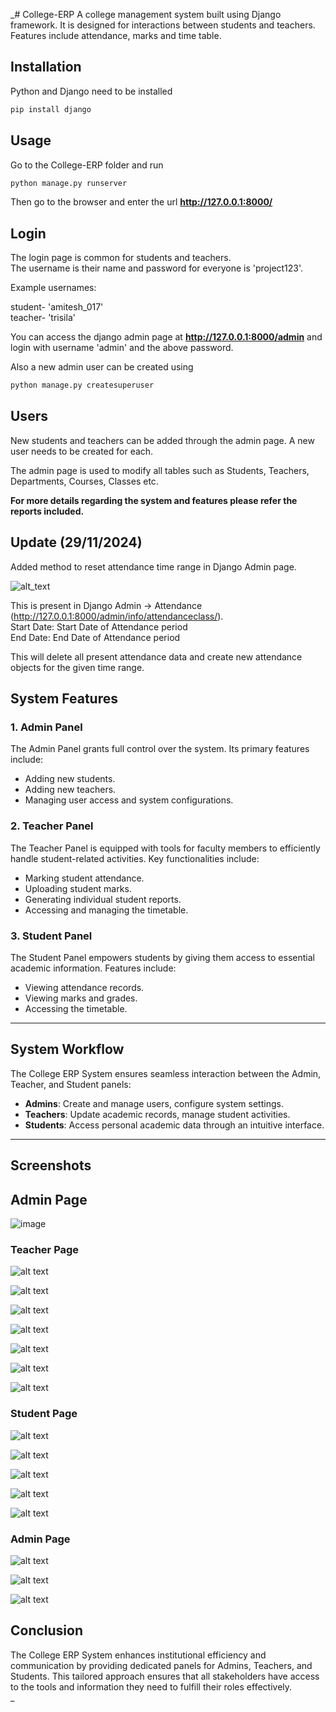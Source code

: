 _# College-ERP
A college management system built using Django framework. It is designed for interactions between students and teachers. Features include attendance, marks and time table.

## Installation

Python and Django need to be installed

```bash
pip install django
```

## Usage

Go to the College-ERP folder and run

```bash
python manage.py runserver
```

Then go to the browser and enter the url **http://127.0.0.1:8000/**


## Login

The login page is common for students and teachers.  
The username is their name and password for everyone is 'project123'.  

Example usernames:  

student- 'amitesh_017'  
teacher- 'trisila'  

You can access the django admin page at **http://127.0.0.1:8000/admin** and login with username 'admin' and the above password.

Also a new admin user can be created using

```bash
python manage.py createsuperuser
```

## Users

New students and teachers can be added through the admin page. A new user needs to be created for each. 

The admin page is used to modify all tables such as Students, Teachers, Departments, Courses, Classes etc.

**For more details regarding the system and features please refer the reports included.**

## Update (29/11/2024)

Added method to reset attendance time range in Django Admin page.

![alt_text](https://i.imgur.com/0xOWmUZ.png)

This is present in Django Admin -> Attendance (http://127.0.0.1:8000/admin/info/attendanceclass/).  
Start Date: Start Date of Attendance period  
End Date: End Date of Attendance period

This will delete all present attendance data and create new attendance objects for the given time range. 

## **System Features**

### **1. Admin Panel**
The Admin Panel grants full control over the system. Its primary features include:
- Adding new students.
- Adding new teachers.
- Managing user access and system configurations.

### **2. Teacher Panel**
The Teacher Panel is equipped with tools for faculty members to efficiently handle student-related activities. Key functionalities include:
- Marking student attendance.
- Uploading student marks.
- Generating individual student reports.
- Accessing and managing the timetable.

### **3. Student Panel**
The Student Panel empowers students by giving them access to essential academic information. Features include:
- Viewing attendance records.
- Viewing marks and grades.
- Accessing the timetable.

---

## **System Workflow**

The College ERP System ensures seamless interaction between the Admin, Teacher, and Student panels:
- **Admins**: Create and manage users, configure system settings.
- **Teachers**: Update academic records, manage student activities.
- **Students**: Access personal academic data through an intuitive interface.

---


## Screenshots

## Admin Page 
![image](https://github.com/user-attachments/assets/4f951a17-2d36-4684-a0aa-e7e34554b4d7)


### Teacher Page

![alt text](https://imgur.com/pMAoEbG.png)

![alt text](https://imgur.com/ZiQ3RRA.png)

![alt text](https://imgur.com/i025CJW.png)

![alt text](https://imgur.com/HQlLYmC.png)

![alt text](https://imgur.com/j6RyBmU.png)

![alt text](https://imgur.com/xIKEMvQ.png)

![alt text](https://imgur.com/4Rl7Fpv.png)

### Student Page

![alt text](https://imgur.com/isL9cjz.png)

![alt text](https://imgur.com/5pzl7m3.png)

![alt text](https://imgur.com/7zWhHZx.png)

![alt text](https://imgur.com/fu7gxk8.png)

![alt text](https://imgur.com/NZqU268.png)

### Admin Page

![alt text](https://imgur.com/sDvDc9N.png)

![alt text](https://imgur.com/tMKWx6f.png)

![alt text](https://imgur.com/PvCsNeB.png)

## **Conclusion**

The College ERP System enhances institutional efficiency and communication by providing dedicated panels for Admins, Teachers, and Students. This tailored approach ensures that all stakeholders have access to the tools and information they need to fulfill their roles effectively.  
_
